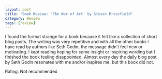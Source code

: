 ```yaml
---
layout: post
title: "Book Review: 'The War of Art' by Steven Pressfield"
category: Review
tags: [review]
---
```


I found the format strange for a book because it felt like a
collection of short blog posts. The writing was very repetitive and
with all the other books I have read by authors like Seth Godin, the
message didn't feel new or motivating. I kept reading hoping for some
insight or inspiring wording but I finished the book feeling
disappointed. Almost every day the daily blog post by Seth Godin
resonates with me and/or inspires me, but this book did not.

Rating: Not recommended
